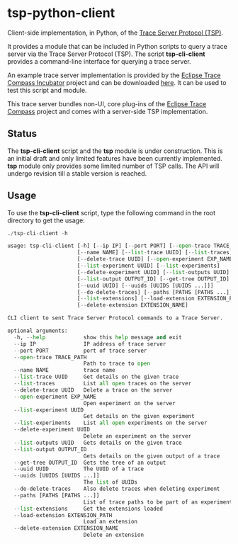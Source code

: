 # tsp-python-client

Client-side implementation, in Python, of the [Trace Server Protocol (TSP)](https://github.com/theia-ide/trace-server-protocol).

It provides a module that can be included in Python scripts to query a trace server via the Trace Server Protocol (TSP). The script **tsp-cli-client** provides a command-line interface for querying a trace server.

An example trace server implementation is provided by the [Eclipse Trace Compass Incubator](https://projects.eclipse.org/projects/tools.tracecompass.incubator) project and can be downloaded [here](https://download.eclipse.org/tracecompass.incubator/trace-server/rcp/). It can be used to test this script and module.

This trace server bundles non-UI, core plug-ins of the [Eclipse Trace Compass](https://www.eclipse.org/tracecompass/) project and comes with a server-side TSP implementation.

## Status

The **tsp-cli-client** script and the **tsp** module is under construction. This is an initial draft and only limited features have been currently implemented. **tsp** module only provides some limited number of TSP calls. The API will undergo revision till a stable version is reached.

## Usage

To use the **tsp-cli-client** script, type the following command in the root directory to get the usage:

```python
./tsp-cli-client -h

usage: tsp-cli-client [-h] [--ip IP] [--port PORT] [--open-trace TRACE_PATH]
                      [--name NAME] [--list-trace UUID] [--list-traces]
                      [--delete-trace UUID] [--open-experiment EXP_NAME]
                      [--list-experiment UUID] [--list-experiments]
                      [--delete-experiment UUID] [--list-outputs UUID]
                      [--list-output OUTPUT_ID] [--get-tree OUTPUT_ID]
                      [--uuid UUID] [--uuids [UUIDS [UUIDS ...]]]
                      [--do-delete-traces] [--paths [PATHS [PATHS ...]]]
                      [--list-extensions] [--load-extension EXTENSION_PATH]
                      [--delete-extension EXTENSION_NAME]

CLI client to sent Trace Server Protocol commands to a Trace Server.

optional arguments:
  -h, --help            show this help message and exit
  --ip IP               IP address of trace server
  --port PORT           port of trace server
  --open-trace TRACE_PATH
                        Path to trace to open
  --name NAME           trace name
  --list-trace UUID     Get details on the given trace
  --list-traces         List all open traces on the server
  --delete-trace UUID   Delete a trace on the server
  --open-experiment EXP_NAME
                        Open experiment on the server
  --list-experiment UUID
                        Get details on the given experiment
  --list-experiments    List all open experiments on the server
  --delete-experiment UUID
                        Delete an experiment on the server
  --list-outputs UUID   Gets details on the given trace
  --list-output OUTPUT_ID
                        Gets details on the given output of a trace
  --get-tree OUTPUT_ID  Gets the tree of an output
  --uuid UUID           The UUID of a trace
  --uuids [UUIDS [UUIDS ...]]
                        The list of UUIDs
  --do-delete-traces    Also delete traces when deleting experiment
  --paths [PATHS [PATHS ...]]
                        List of trace paths to be part of an experiment.
  --list-extensions     Get the extensions loaded
  --load-extension EXTENSION_PATH
                        Load an extension
  --delete-extension EXTENSION_NAME
                        Delete an extension


```
